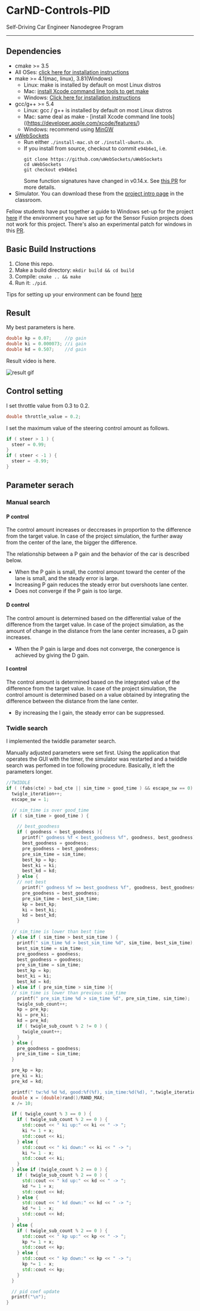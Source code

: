 # CarND-Controls-PID
Self-Driving Car Engineer Nanodegree Program

---

## Dependencies

* cmake >= 3.5
 * All OSes: [click here for installation instructions](https://cmake.org/install/)
* make >= 4.1(mac, linux), 3.81(Windows)
  * Linux: make is installed by default on most Linux distros
  * Mac: [install Xcode command line tools to get make](https://developer.apple.com/xcode/features/)
  * Windows: [Click here for installation instructions](http://gnuwin32.sourceforge.net/packages/make.htm)
* gcc/g++ >= 5.4
  * Linux: gcc / g++ is installed by default on most Linux distros
  * Mac: same deal as make - [install Xcode command line tools]((https://developer.apple.com/xcode/features/)
  * Windows: recommend using [MinGW](http://www.mingw.org/)
* [uWebSockets](https://github.com/uWebSockets/uWebSockets)
  * Run either `./install-mac.sh` or `./install-ubuntu.sh`.
  * If you install from source, checkout to commit `e94b6e1`, i.e.
    ```
    git clone https://github.com/uWebSockets/uWebSockets 
    cd uWebSockets
    git checkout e94b6e1
    ```
    Some function signatures have changed in v0.14.x. See [this PR](https://github.com/udacity/CarND-MPC-Project/pull/3) for more details.
* Simulator. You can download these from the [project intro page](https://github.com/udacity/self-driving-car-sim/releases) in the classroom.

Fellow students have put together a guide to Windows set-up for the project [here](https://s3-us-west-1.amazonaws.com/udacity-selfdrivingcar/files/Kidnapped_Vehicle_Windows_Setup.pdf) if the environment you have set up for the Sensor Fusion projects does not work for this project. There's also an experimental patch for windows in this [PR](https://github.com/udacity/CarND-PID-Control-Project/pull/3).

## Basic Build Instructions

1. Clone this repo.
2. Make a build directory: `mkdir build && cd build`
3. Compile: `cmake .. && make`
4. Run it: `./pid`. 

Tips for setting up your environment can be found [here](https://classroom.udacity.com/nanodegrees/nd013/parts/40f38239-66b6-46ec-ae68-03afd8a601c8/modules/0949fca6-b379-42af-a919-ee50aa304e6a/lessons/f758c44c-5e40-4e01-93b5-1a82aa4e044f/concepts/23d376c7-0195-4276-bdf0-e02f1f3c665d)

## Result

My best parameters is here.
```cpp
double kp = 0.07;     //p gain
double ki = 0.000073; //i gain
double kd = 0.507;    //d gain
```

[demo]: https://user-images.githubusercontent.com/13342802/77847282-03a18800-71f7-11ea-8153-ac0408317db9.gif

Result video is here.

![result gif][demo]

## Control setting

I set throttle value from 0.3 to 0.2.
```cpp
double throttle_value = 0.2;
```

I set the maximum value of the steering control amount as follows.
```cpp
if ( steer > 1 ) {
  steer = 0.99;
}
if ( steer < -1 ) {
  steer = -0.99;
}
```

## Parameter serach

### Manual search

#### P control

The control amount increases or deccreases in proportion to the difference from the target value.
In case of the project simulation, the further away from the center of the lane, the bigger the difference.

The relationship between a P gain and the behavior of the car is described below.

- When the P gain is small, the control amount toward the center of the lane is small, and the steady error is large.
- Increasing P gain reduces the steady error but overshoots lane center.
- Does not converge if the P gain is too large.


#### D control

The control amount is determined based on the differential value of the difference from the target value.
In case of the project simulation, as the amount of change in the distance from the lane center increases, a D gain increases.

- When the P gain is large and does not converge, the conergence is achieved by giving the D gain.


#### I control

The control amount is determined based on the integrated value of the difference from the target value.
In case of the project simulation, the control amount is determined based on a value obtained by integrating the difference between the distance from the lane center.

- By increasing the I gain, the steady error can be suppressed.

### Twidle search

I implemented the twiddle parameter search.

Manually adjusted parameters were set first.
Using the application that operates the GUI with the timer, the simulator was restarted and a twiddle search was perfomed in toe following procedure.
Basically, it left the parameters longer.


```cpp
//TWIDDLE
if ( (fabs(cte) > bad_cte || sim_time > good_time ) && escape_sw == 0) {
  twigle_iteration++;
  escape_sw = 1;

  // sim_time is over good_time
  if ( sim_time > good_time ) {

    // best_goodness
    if ( goodness < best_goodness ){
      printf(" godness %f < best_goodness %f", goodness, best_goodness);
      best_goodness = goodness;
      pre_goodness = best_goodness;
      pre_sim_time = sim_time;
      best_kp = kp;
      best_ki = ki;
      best_kd = kd;
    } else {
    // not best
      printf(" godness %f >= best_goodness %f", goodness, best_goodness);
      pre_goodness = best_goodness;
      pre_sim_time = best_sim_time;
      kp = best_kp;
      ki = best_ki;
      kd = best_kd;
    }

  // sim_time is lower than best time
  } else if ( sim_time > best_sim_time ) {
    printf(" sim_time %d > best_sim_time %d", sim_time, best_sim_time);
    best_sim_time = sim_time;
    pre_goodness = goodness;
    best_goodness = goodness;
    pre_sim_time = sim_time;
    best_kp = kp;
    best_ki = ki;
    best_kd = kd;
  } else if ( pre_sim_time > sim_time ){
  // sim_time is lower than previous sim_time
    printf(" pre_sim_time %d > sim_time %d", pre_sim_time, sim_time);
    twigle_sub_count++;
    kp = pre_kp;
    ki = pre_ki;
    kd = pre_kd;
    if ( twigle_sub_count % 2 != 0 ) {
      twigle_count++;
    }
  } else {
    pre_goodness = goodness;
    pre_sim_time = sim_time;
  }

  pre_kp = kp;
  pre_ki = ki;
  pre_kd = kd;

  printf(" tw:%d %d %d, good:%f(%f), sim_time:%d(%d), ",twigle_iteration, twigle_count, twigle_sub_count, goodness, best_goodness, sim_time, best_sim_time);
  double x = (double)rand()/RAND_MAX;
  x /= 10;

  if ( twigle_count % 3 == 0 ) {
    if ( twigle_sub_count % 2 == 0 ) {
      std::cout << " ki up:" << ki << " -> ";
      ki *= 1 + x;
      std::cout << ki;
    } else {
      std::cout << " ki down:" << ki << " -> ";
      ki *= 1 - x;
      std::cout << ki;
    }
  } else if (twigle_count % 2 == 0 ) {
    if ( twigle_sub_count % 2 == 0 ) {
      std::cout << " kd up:" << kd << " -> ";
      kd *= 1 + x;
      std::cout << kd;
    } else {
      std::cout << " kd down:" << kd << " -> ";
      kd *= 1 - x;
      std::cout << kd;
    }
  } else {
    if ( twigle_sub_count % 2 == 0 ) {
      std::cout << " kp up:" << kp << " -> ";
      kp *= 1 + x;
      std::cout << kp;
    } else {
      std::cout << " kp down:" << kp << " -> ";
      kp *= 1 - x;
      std::cout << kp;
    }
  }

  // pid coef update
  printf("\n");
}

```



